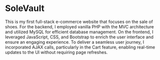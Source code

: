 # SoleVault

This is my first full-stack e-commerce website that focuses on the sale of shoes. For the backend, I employed vanilla PHP with the MVC architecture and utilized MySQL for efficient database management. On the frontend, I leveraged JavaScript, CSS, and Bootstrap to enrich the user interface and ensure an engaging experience. To deliver a seamless user journey, I incorporated AJAX calls, particularly in the Cart feature, enabling real-time updates to the UI without requiring page refreshes.
